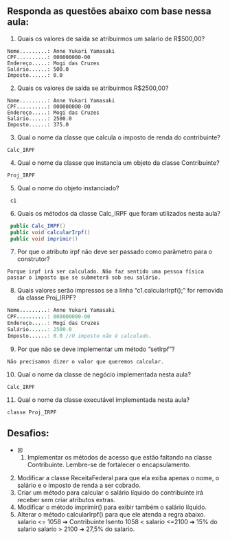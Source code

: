 ## Responda as questões abaixo com base nessa aula:
1) Quais os valores de saída se atribuirmos um salario de R$500,00?
```
Nome.........: Anne Yukari Yamasaki
CPF..........: 000000000-00
Endereço.....: Mogi das Cruzes
Salário......: 500.0
Imposto......: 0.0
```
2) Quais os valores de saída se atribuirmos R$2500,00?
```
Nome.........: Anne Yukari Yamasaki
CPF..........: 000000000-00
Endereço.....: Mogi das Cruzes
Salário......: 2500.0
Imposto......: 375.0
```
3) Qual o nome da classe que calcula o imposto de renda do contribuinte?
```
Calc_IRPF
```
4) Qual o nome da classe que instancia um objeto da classe Contribuinte?
```
Proj_IRPF
```
5) Qual o nome do objeto instanciado?
```
 c1 
```
6) Quais os métodos da classe Calc_IRPF que foram utilizados nesta aula?
```Java
 public Calc_IRPF()
 public void calcularIrpf()
 public void imprimir()
```
7) Por que o atributo irpf não deve ser passado como parâmetro para o construtor?
```
Porque irpf irá ser calculado. Não faz sentido uma pessoa física passar o imposto que se submeterá sob seu salário.
```
8) Quais valores serão impressos se a linha “c1.calcularIrpf();” for removida da 
classe Proj_IRPF?
```Java
Nome.........: Anne Yukari Yamasaki
CPF..........: 000000000-00
Endereço.....: Mogi das Cruzes
Salário......: 2500.0
Imposto......: 0.0 //O imposto não é calculado.
```
9) Por que não se deve implementar um método “setIrpf”?
```
Não precisamos dizer o valor que queremos calcular. 
```
10) Qual o nome da classe de negócio implementada nesta aula?
```
Calc_IRPF
```
11) Qual o nome da classe executável implementada nesta aula? 
```
classe Proj_IRPF
```
## Desafios:
- [x] 1) Implementar os métodos de acesso que estão faltando na classe Contribuinte. 
Lembre-se de fortalecer o encapsulamento. 
2) Modificar a classe ReceitaFederal para que ela exiba apenas o nome, o salário e 
o imposto de renda a ser cobrado.
3) Criar um método para calcular o salário líquido do contribuinte irá receber sem 
criar atributos extras.
4) Modificar o método imprimir() para exibir também o salário líquido.
5) Alterar o método calcularIrpf() para que ele atenda a regra abaixo.
salario <= 1058 ➔ Contribuinte Isento
1058 < salario <=2100 ➔ 15% do salario
salario > 2100 ➔ 27,5% do salario.